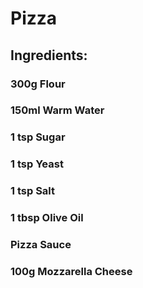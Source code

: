 # Pizza


## Ingredients:
### 300g Flour
### 150ml Warm Water
### 1 tsp Sugar
### 1 tsp Yeast 
###  1 tsp Salt
### 1 tbsp Olive Oil
### Pizza Sauce
### 100g Mozzarella Cheese

  